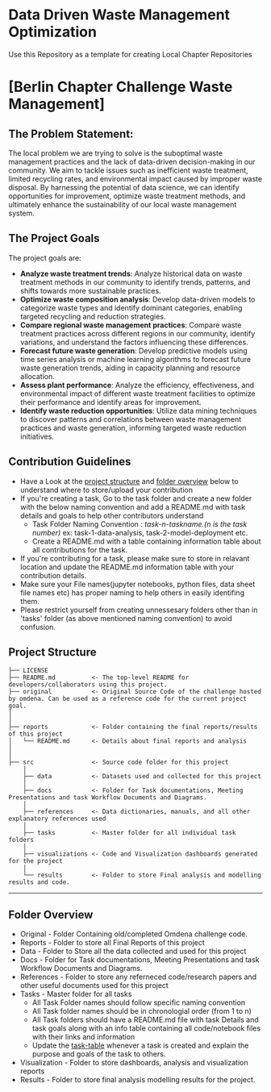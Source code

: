 # Data Driven Waste Management Optimization
Use this Repository as a template for creating Local Chapter Repositories


# [Berlin Chapter Challenge Waste Management]

## The Problem Statement:
The local problem we are trying to solve is the suboptimal waste management practices and the lack of data-driven decision-making in our community. We aim to tackle issues such as inefficient waste treatment, limited recycling rates, and environmental impact caused by improper waste disposal. By harnessing the potential of data science, we can identify opportunities for improvement, optimize waste treatment methods, and ultimately enhance the sustainability of our local waste management system.

## The Project Goals
The project goals are:
+ **Analyze waste treatment trends**: Analyze historical data on waste treatment methods in our community to identify trends, patterns, and shifts  towards more sustainable practices.
+ **Optimize waste composition analysis**: Develop data-driven models to categorize waste types and identify dominant categories, enabling targeted recycling and reduction strategies.
+ **Compare regional waste management practices**: Compare waste treatment practices across different regions in our community, identify variations, and understand the factors influencing these differences.
+ **Forecast future waste generation**: Develop predictive models using time series analysis or machine learning algorithms to forecast future waste generation trends, aiding in capacity planning and resource allocation.
+ **Assess plant performance**: Analyze the efficiency, effectiveness, and environmental impact of different waste treatment facilities to optimize their performance and identify areas for improvement.
+ **Identify waste reduction opportunities**: Utilize data mining techniques to discover patterns and correlations between waste management practices and waste generation, informing targeted waste reduction initiatives.


## Contribution Guidelines
- Have a Look at the [project structure](#project-structure) and [folder overview](#folder-overview) below to understand where to store/upload your contribution
- If you're creating a task, Go to the task folder and create a new folder with the below naming convention and add a README.md with task details and goals to help other contributors understand
    - Task Folder Naming Convention : _task-n-taskname.(n is the task number)_  ex: task-1-data-analysis, task-2-model-deployment etc.
    - Create a README.md with a table containing information table about all contributions for the task.
- If you're contributing for a task, please make sure to store in relavant location and update the README.md information table with your contribution details.
- Make sure your File names(jupyter notebooks, python files, data sheet file names etc) has proper naming to help others in easily identifing them.
- Please restrict yourself from creating unnessesary folders other than in 'tasks' folder (as above mentioned naming convention) to avoid confusion. 

## Project Structure

    ├── LICENSE
    ├── README.md          <- The top-level README for developers/collaborators using this project.
    ├── original           <- Original Source Code of the challenge hosted by omdena. Can be used as a reference code for the current project goal.
    │ 
    │
    ├── reports            <- Folder containing the final reports/results of this project
    │   └── README.md      <- Details about final reports and analysis
    │ 
    │   
    ├── src                <- Source code folder for this project
        │
        ├── data           <- Datasets used and collected for this project
        │   
        ├── docs           <- Folder for Task documentations, Meeting Presentations and task Workflow Documents and Diagrams.
        │
        ├── references     <- Data dictionaries, manuals, and all other explanatory references used 
        │
        ├── tasks          <- Master folder for all individual task folders
        │
        ├── visualizations <- Code and Visualization dashboards generated for the project
        │
        └── results        <- Folder to store Final analysis and modelling results and code.
--------

## Folder Overview

- Original          - Folder Containing old/completed Omdena challenge code.
- Reports           - Folder to store all Final Reports of this project
- Data              - Folder to Store all the data collected and used for this project 
- Docs              - Folder for Task documentations, Meeting Presentations and task Workflow Documents and Diagrams.
- References        - Folder to store any referneced code/research papers and other useful documents used for this project
- Tasks             - Master folder for all tasks
  - All Task Folder names should follow specific naming convention
  - All Task folder names should be in chronologial order (from 1 to n)
  - All Task folders should have a README.md file with task Details and task goals along with an info table containing all code/notebook files with their links and information
  - Update the [task-table](./src/tasks/README.md#task-table) whenever a task is created and explain the purpose and goals of the task to others.
- Visualization     - Folder to store dashboards, analysis and visualization reports
- Results           - Folder to store final analysis modelling results for the project.


